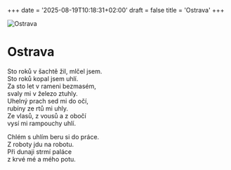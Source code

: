 +++
date = '2025-08-19T10:18:31+02:00'
draft = false
title = 'Ostrava'
+++

![Ostrava](/images/image_1.jpg)

# Ostrava

Sto roků v šachtě žil, mlčel jsem.  
Sto roků kopal jsem uhlí.  
Za sto let v rameni bezmasém,   
svaly mi v železo ztuhly.  
Uhelný prach sed mi do očí,   
rubíny ze rtů mi uhly.   
Ze vlasů, z vousů a z obočí  
vysí mi rampouchy uhlí.  

Chlém s uhlím beru si do práce.   
Z roboty jdu na robotu.  
Při dunaji strmí paláce  
z krvé mé a mého potu.  